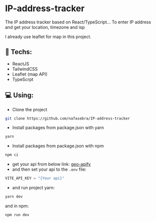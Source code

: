 # IP-address-tracker



The IP address tracker based on React/TypeScript...
To enter IP address and get your location, timezone and isp

I already use leaflet for map in this project.

## 🔧 Techs:
- ReactJS
- TailwindCSS
- Leaflet (map API)
- TypeScrpt

## 💻 Using:
- Clone the project
```bash
git clone https://github.com/nafasebra/IP-address-tracker
```
- Install packages from package.json with yarn
```bash
yarn
```
- Install packages from package.json with npm
```bash
npm ci
```
- get your api from below link: [geo-apify](https://geo.ipify.org/)
- and then set your api to the `.env` file:
```js
VITE_API_KEY = "{Your api}"
```
- and run project
yarn:
```bash
yarn dev
```
and in npm:
```bash
npm run dev
```
